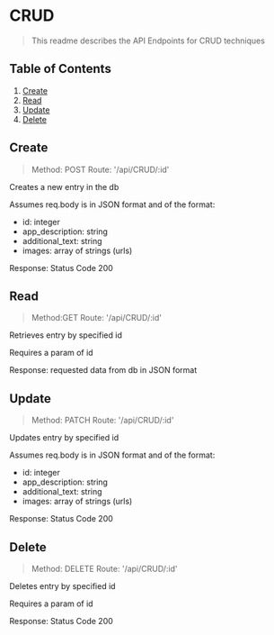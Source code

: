 # CRUD

> This readme describes the API Endpoints for CRUD techniques

## Table of Contents

1. [Create](#Create)
2. [Read](#Read)
3. [Update](#Update)
3. [Delete](#Delete)

## Create

> Method: POST
> Route: '/api/CRUD/:id'

Creates a new entry in the db

Assumes req.body is in JSON format and of the format:
* id: integer
* app_description: string
* additional_text: string
* images: array of strings (urls)

Response: Status Code 200

## Read

> Method:GET
> Route: '/api/CRUD/:id'

Retrieves entry by specified id

Requires a param of id

Response: requested data from db in JSON format

## Update

> Method: PATCH
> Route: '/api/CRUD/:id'

Updates entry by specified id

Assumes req.body is in JSON format and of the format:
* id: integer
* app_description: string
* additional_text: string
* images: array of strings (urls)

Response: Status Code 200

## Delete

> Method: DELETE
> Route: '/api/CRUD/:id'

Deletes entry by specified id

Requires a param of id

Response: Status Code 200




